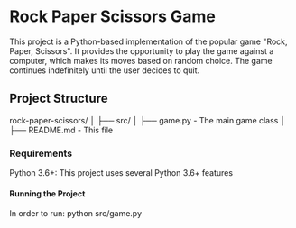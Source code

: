 # Rock Paper Scissors Game
This project is a Python-based implementation of the popular game "Rock, Paper, Scissors". It provides the opportunity to play the game against a computer, which makes its moves based on random choice. The game continues indefinitely until the user decides to quit.

## Project Structure
rock-paper-scissors/
│
├── src/
│   ├── game.py - The main game class
│
├── README.md - This file

### Requirements
Python 3.6+: This project uses several Python 3.6+ features

#### Running the Project
In order to run:
python src/game.py

